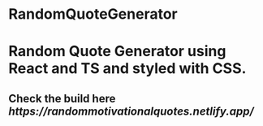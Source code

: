 # RandomQuoteGenerator
<h1>Random Quote Generator using React and TS and styled with CSS.</h1>
<h2>Check the build here <i>https://randommotivationalquotes.netlify.app/</i></h2>
